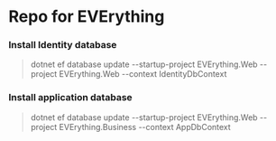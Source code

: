 # Repo for EVErything

### Install Identity database
   > dotnet ef database update --startup-project EVErything.Web --project EVErything.Web --context IdentityDbContext

### Install application database
   > dotnet ef database update --startup-project EVErything.Web --project EVErything.Business --context AppDbContext